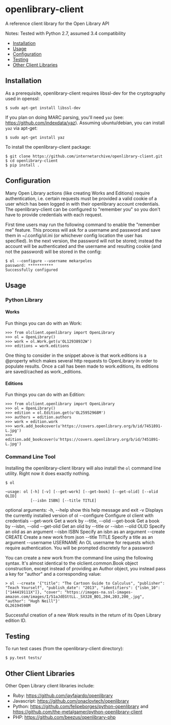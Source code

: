 openlibrary-client
==================

A reference client library for the Open Library API

Notes: Tested with Python 2.7, assumed 3.4 compatibility

- [Installation](#installation)
- [Usage](#usage)
- [Configuration](#configuration)
- [Testing](#testing)
- [Other Client Libraries](#other-client-libraries)

## Installation

As a prerequisite, openlibrary-client requires libssl-dev for the
cryptography used in openssl:

    $ sudo apt-get install libssl-dev

If you plan on doing MARC parsing, you'll need `yaz` (see:
https://github.com/indexdata/yaz). Assuming ubuntu/debian, you can
install `yaz` via apt-get:

    $ sudo apt-get install yaz

To install the openlibrary-client package:

    $ git clone https://github.com/internetarchive/openlibrary-client.git
    $ cd openlibrary-client
    $ pip install .

## Configuration

Many Open Library actions (like creating Works and Editions) require
authentication, i.e. certain requests must be provided a valid cookie
of a user which has been logged in with their openlibrary account
credentials.  The openlibrary-client can be configured to "remember
you" so you don't have to provide credentials with each request.

First time users may run the following command to enable the "remember
me" feature. This process will ask for a username and password and
save them in ~/.config/ol.ini (or whichever config location the user
has specified). In the next version, the password will not be stored;
instead the account will be authenticated and the username and
resulting cookie (and not the password) will be stored in the config:

    $ ol --configure --username mekarpeles
    password: ***********
    Successfully configured

## Usage

### Python Library

#### Works

Fun things you can do with an Work:

    >>> from olclient.openlibrary import OpenLibrary
    >>> ol = OpenLibrary()
    >>> work = ol.Work.get(u'OL12938932W')
    >>> editions = work.editions

One thing to consider in the snippet above is that work.editions is a
@property which makes several http requests to OpenLibrary in order to
populate results. Once a call has been made to work.editions, its
editions are saved/cached as work._editions.

#### Editions

Fun things you can do with an Edition:

    >>> from olclient.openlibrary import OpenLibrary
    >>> ol = OpenLibrary()
    >>> edition = ol.Edition.get(u'OL25952968M')
    >>> authors = edition.authors
    >>> work = edition.work
    >>> work.add_bookcover(u'https://covers.openlibrary.org/b/id/7451891-L.jpg')
    >>> edition.add_bookcover(u'https://covers.openlibrary.org/b/id/7451891-L.jpg')

### Command Line Tool

Installing the openlibrary-client library will also install the `ol`
command line utility. Right now it does exactly nothing.

    $ ol

    ~usage: ol [-h] [-v] [--get-work] [--get-book] [--get-olid] [--olid OLID]
               [--isbn ISBN] [--title TITLE]

optional arguments:
  -h, --help           show this help message and exit
  -v                   Displays the currently installed version of ol
  --configure          Configure ol client with credentials
  --get-work           Get a work by --title, --olid
  --get-book           Get a book by --isbn, --olid
  --get-olid           Get an olid by --title or --isbn
  --olid OLID          Specify an olid as an argument
  --isbn ISBN          Specify an isbn as an argument
  --create CREATE      Create a new work from json
  --title TITLE        Specify a title as an argument
  --username USERNAME  An OL username for requests which require
                       authentication. You will be prompted discretely for a
                       password
     
You can create a new work from the command line using the following
syntax. It's almost identical to the olclient.common.Book object
construction, except instead of providing an Author object, you
instead pass a key for "author" and a corresponding value:


    > ol --create '{"title": "The Cartoon Guide to Calculus", "publisher": "Teach Yourself", "publish_date": "2013", "identifiers": {"isbn_10": ["144419111X"]}, "cover": "https://images-na.ssl-images-amazon.com/images/I/51aJdEGttLL._SX328_BO1,204,203,200_.jpg", "author": "Hugh Neill"}'
    OL26194598M

Successful creation of a new Work results in the return of its Open Library edition ID.

## Testing

To run test cases (from the openlibrary-client directory):

    $ py.test tests/

## Other Client Libraries

Other Open Library client libraries include:
- Ruby: https://github.com/jayfajardo/openlibrary
- Javascript: https://github.com/onaclovtech/openlibrary
- Python: https://github.com/felipeborges/python-openlibrary and https://github.com/the-metalgamer/python-openlibrary-client
- PHP: https://github.com/beezus/openlibrary-php
